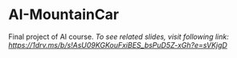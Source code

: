 # AI-MountainCar
Final project of AI course.
*To see related slides, visit following link:*
*https://1drv.ms/b/s!AsU09KGKouFxiBES_bsPuD5Z-xGh?e=sVKjgD*
